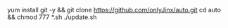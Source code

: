 yum install git -y && git clone https://github.com/onlyJinx/auto.git
cd auto && chmod 777 *.sh
./update.sh
